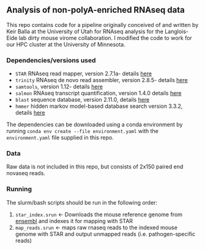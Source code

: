 ## Analysis of non-polyA-enriched RNAseq data

This repo contains code for a pipeline originally conceived of and written by Keir Balla at the University of Utah for RNAseq analysis for the Langlois-Eide lab dirty mouse virome collaboration. I modified the code to work for our HPC cluster at the University of Minnesota. 

### Dependencies/versions used
* `STAR` RNAseq read mapper, version 2.7.1a- details [here](https://github.com/alexdobin/STAR)
* `trinity` RNAseq de novo read assembler, version 2.8.5- details [here](https://github.com/trinityrnaseq/trinityrnaseq/wiki) 
* `samtools`, version 1.12- details [here](https://sourceforge.net/projects/samtools/) 
* `salmon` RNAseq transcript quantification, version 1.4.0 details [here](https://github.com/COMBINE-lab/salmon) 
* `blast` sequence database, version 2.11.0, details [here](https://blast.ncbi.nlm.nih.gov/Blast.cgi?PAGE_TYPE=BlastDocs) 
* `hmmer` hidden markov model-based database search version 3.3.2, details [here](http://hmmer.org/)

The dependencies can be downloaded using a conda environment by running `conda env create --file environment.yaml` with the `environment.yaml` file supplied in this repo.

### Data
Raw data is not included in this repo, but consists of 2x150 paired end novaseq reads. 

### Running
The slurm/bash scripts should be run in the following order:
1. `star_index.srun` <- Downloads the mouse reference genome from [ensembl](https://www.ensembl.org/index.html) and indexes it for mapping with STAR
2. `map_reads.srun` <- maps raw rnaseq reads to the indexed mouse genome with STAR and output unmapped reads (i.e. pathogen-specific reads)
